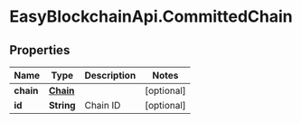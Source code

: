 # EasyBlockchainApi.CommittedChain

## Properties
Name | Type | Description | Notes
------------ | ------------- | ------------- | -------------
**chain** | [**Chain**](Chain.md) |  | [optional] 
**id** | **String** | Chain ID | [optional] 


